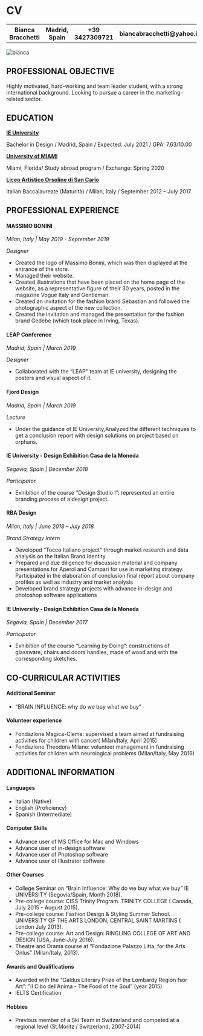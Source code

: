 <!DOCTYPE html>
<html>

<head>
  <meta charset="utf-8">
  <title>CV</title>
</head>

<body>
<h1>CV</h1>
<table>
  <tr>
    <th>Bianca Bracchetti</th>
    <th>Madrid, Spain</th>
    <th>+39 3427309721</th>
    <th>biancabracchetti@yahoo.it</th>
</tr>
</table>
<img src="IMG_4248.PNG" alt="bianca">
 
<h2>PROFESSIONAL OBJECTIVE</h2>
<p>Highly motivated, hard-working and team leader student, with a strong international background. Looking to pursue a career in the marketing-related sector.</p>

<h2>EDUCATION</h2>
<p><strong><a href="https://landings.ie.edu/bachland-uni-bachelor-design">IE University</a></strong></hp>
<p>Bachelor in Design / Madrid, Spain / Expected: July 2021 / GPA: 7.63/10.00</p>

<p><strong><a href="https://welcome.miami.edu">University of MIAMI</a></strong></hp>
<p>Miami, Florida/ Study abroad program / Exchange: Spring 2020</p>

<p><strong><a href="https://www.artisticorsoline.it">Liceo Artistico Orsoline di San Carlo</a></strong></p> 
<p>Italian Baccalaureate (Maturità) / Milan, Italy / September 2012 – July 2017</p> 

<h2>PROFESSIONAL EXPERIENCE</h2>

<h4>MASSIMO BONINI</h4>
<p><em>Milan, Italy | May 2019 - September 2019</em></p>
<p><em>Designer</em></p>
<ul>
  <li>Created the logo of Massimo Bonini, which was then displayed at the entrance of the store.</li>
  <li>Managed their website.</li>
  <li>Created illustrations that have been placed on the home page of the website, as a representative figure of their 30 years, posted in the magazine Vogue Italy and Gentleman.</li>
  <li>Created an invitation for the fashion brand Sebastian and followed the photographic aspect of the new collection.</li>
  <li>Created the invitation and managed the presentation for the fashion brand Gedebe (which took place in Irving, Texas).</li> 
</ul>

<h4>LEAP Conference</h4>
<p><em>Madrid, Spain | March 2019</em></p>
<p><em>Designer</em></p>
<ul>
  <li>Collaborated with the “LEAP" team at IE university, designing the posters and visual aspect of it.</li>
</ul>

<h4>Fjord Design</h4>
<p><em>Madrid, Spain | March 2019</em></p>
<p><em>Lecture</em></p>
<ul>
  <li>Under the guidance of IE University,Analyzed the different techniques to get a conclusion report with design solutions on project based on orphans.</li>
</ul>

<h4>IE University - Design Exhibition Casa de la Moneda</h4> 
<p><em>Segovia, Spain | December 2018</em></p>
<p><em>Participator</em></p>
<ul>
  <li>Exhibition of the course “Design Studio I”: represented an entire branding process of a design project.</li>
</ul>

<h4>RBA Design</h4>
<p><em>Milan, Italy | June 2018 – July 2018</em></p>
<p><em>Brand Strategy Intern</em></p>
<ul>
  <li>Developed “Tocco Italiano project” through market research and data analysis on the Italian Brand Identity</li>
  <li>Prepared and due diligence for discussion material and company presentations for Aperol and Campari for use in marketing strategy. Participated in the elaboration of conclusion final report about company profiles as well as industry and market analysis</li>
  <li>Developed brand strategy projects with advance in-design and photoshop software applications</li> 
</ul>

<h4>IE University - Design Exhibition Casa de la Moneda</h4>
<p><em>Segovia, Spain | December 2017</em></p>
<p><em>Participator</em></p>
<ul>
  <li>Exhibition of the course “Learning by Doing”: constructions of glassware, chairs and doors handles, made of wood and with the corresponding sketches.</li>
</ul>


<h2>CO-CURRICULAR ACTIVITIES</h2>

<h4>Additional Seminar</h4>
<ul>
  <li>“BRAIN INFLUENCE: why do we buy what we buy”</li>
</ul>

<h4>Volunteer experience</h4>
<ul>
  <li>Fondazione Magica-Cleme: supervised a team aimed at fundraising activities for children with cancer( Milan/Italy, April 2015)</li>
  <li>Fondazione Theodora Milano: volunteer management in fundraising activities for children with neurological problems (Milan/Italy, May 2016)</li>
</ul>


<h2>ADDITIONAL INFORMATION</h2>
 
<h4>Languages</h4>
<ul>
  <li>Italian (Native)</li>
  <li>English (Proficiency)</li>
  <li>Spanish (Intermediate)</li>
</ul>

<h4>Computer Skills</h4>
<ul>
  <li>Advance user of MS Office for Mac and Windows</li>
  <li>Advance user of in-design software</li>
  <li>Advance user of Photoshop software</li>
  <li>Advance user of Illustrator software</li> 
</ul>

<h4>Other Courses</h4>
<ul>
  <li>College Seminar on “Brain Influence: Why do we buy what we buy” IE UNIVERSITY (Segovia/Spain, Month 2018).</li>
  <li>Pre-college course: CISS Trinity Program. TRINITY COLLEGE ( Canada, July 2015 – August 2015).</li>
  <li>Pre-college course: Fashion Design & Styling Summer School. UNIVERSITY OF THE ARTS LONDON, CENTRAL SAINT MARTINS ( London July 2013).</li>
  <li>Pre-college course: Art and Design: RINGLING COLLEGE OF ART AND DESIGN (USA, June-July 2016).</li>
  <li>Theatre and Drama course at “Fondazione Palazzo Litta, for the Arts Onlus” (Milan/Italy, 2013).</li>
</ul>

<h4>Awards and Qualifications</h4>
<ul>
  <li>Awarded with the “Galdus Literary Prize of the Lombardy Region fsor Art”: "Il Cibo dell’Anima - The Food of the Soul” (year 2015)</li>
  <li>IELTS Certification</li>
</ul>

<h4>Hobbies</h4>
<ul>
  <li>Previous member of a Ski Team in Switzerland and competed at a regional level (St.Moritz / Switzerland, 2007-2014)</li>
</ul>

</body>
</html>
